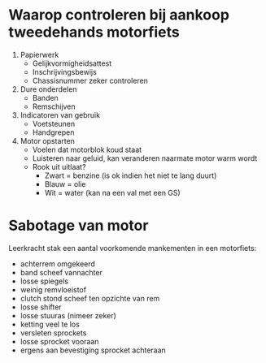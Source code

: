 # Waarop controleren bij aankoop tweedehands motorfiets
1. Papierwerk
	- Gelijkvormigheidsattest
	- Inschrijvingsbewijs
	- Chassisnummer zeker controleren
2. Dure onderdelen
	- Banden
	- Remschijven
3. Indicatoren van gebruik
	- Voetsteunen
	- Handgrepen
4. Motor opstarten
	- Voelen dat motorblok koud staat
	- Luisteren naar geluid, kan veranderen naarmate motor warm wordt
	- Rook uit uitlaat?
		- Zwart = benzine (is ok indien het niet te lang duurt)
		- Blauw = olie
		- Wit = water (kan na een val met een GS)

# Sabotage van motor
Leerkracht stak een aantal voorkomende mankementen in een motorfiets:
- achterrem omgekeerd
- band scheef vannachter
- losse spiegels
- weinig remvloeistof 
- clutch stond scheef ten opzichte van rem 
- losse shifter
- losse stuuras (nimeer zeker) 
- ketting veel te los
- versleten sprockets
- losse sprocket vooraan
- ergens aan bevestiging sprocket achteraan